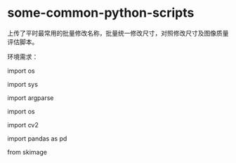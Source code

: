 # some-common-python-scripts
上传了平时最常用的批量修改名称，批量统一修改尺寸，对照修改尺寸及图像质量评估脚本。

环境需求：

import os

import sys

import argparse

import os

import cv2

import pandas as pd

from skimage
